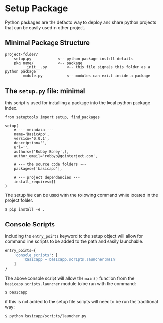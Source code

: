 # Setup Package

Python packages are the defacto way to deploy and share python projects that can be easily used in other project.


## Minimal Package Structure

```
project-folder/
    setup.py            <-- python package install details
    pkg_name/           <-- package
        __init__.py         <-- this file signals this folder as a python package
        module.py           <-- modules can exist inside a package
```

## The `setup.py` file: minimal

this script is used for installing a package into the local python package index.

```
from setuptools import setup, find_packages

setup(
    # --- metadata ---
    name='BasicApp',
    version='0.0.1',
    description='',
    url='',
    authors=['Robby Boney',],
    author_email='robbyb@gointerject.com',

    # --- the source code folders ---
    packages=['basicapp'],

    # --- project dependancies ---
    install_requires=[]
)
```

The setup file can be used with the following command while located in the project folder.

```
$ pip install -e .
```

## Console Scripts

including the `entry_points` keyword to the setup object will allow for command line scripts to
be added to the path and easily launchable.

```python
entry_points={
    'console_scripts': [
        'basicapp = basicapp.scripts.launcher:main'
    ]
}
```

The above console script will allow the `main()` function from the `basicapp.scripts.launcher` module
to be run with the command:

```
$ basicapp
```

if this is not added to the setup file scripts will need to be run the traditional way:

```
$ python basicapp/scripts/launcher.py
```
